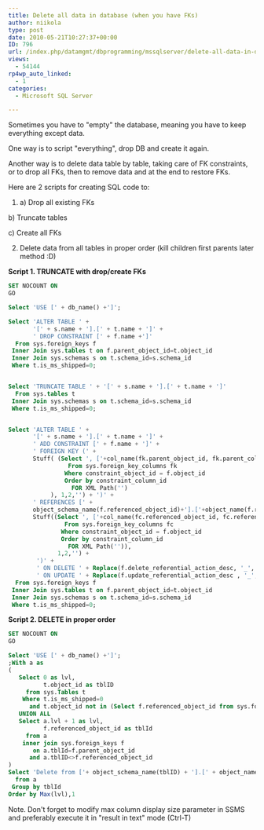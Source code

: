 ```yaml
---
title: Delete all data in database (when you have FKs)
author: niikola
type: post
date: 2010-05-21T10:27:37+00:00
ID: 796
url: /index.php/datamgmt/dbprogramming/mssqlserver/delete-all-data-in-database-when-you-hav/
views:
  - 54144
rp4wp_auto_linked:
  - 1
categories:
  - Microsoft SQL Server

---
```

Sometimes you have to "empty" the database, meaning you have to keep everything except data.

One way is to script "everything", drop DB and create it again.

Another way is to delete data table by table, taking care of FK constraints, or to drop all FKs, then to remove data and at the end to restore FKs.

Here are 2 scripts for creating SQL code to:

1. a) Drop all existing FKs
     
b) Truncate tables
     
c) Create all FKs

2. Delete data from all tables in proper order (kill children first parents later method :D)

**Script 1. TRUNCATE with drop/create FKs**

```sql
SET NOCOUNT ON
GO

Select 'USE [' + db_name() +']';

Select 'ALTER TABLE ' + 
       '[' + s.name + '].[' + t.name + ']' +
       ' DROP CONSTRAINT [' + f.name +']'
  From sys.foreign_keys f
 Inner Join sys.tables t on f.parent_object_id=t.object_id
 Inner Join sys.schemas s on t.schema_id=s.schema_id
 Where t.is_ms_shipped=0;


Select 'TRUNCATE TABLE ' + '[' + s.name + '].[' + t.name + ']'      
  From sys.tables t
 Inner Join sys.schemas s on t.schema_id=s.schema_id
 Where t.is_ms_shipped=0;


Select 'ALTER TABLE ' + 
       '[' + s.name + '].[' + t.name + ']' +
       ' ADD CONSTRAINT [' + f.name + ']' +
       ' FOREIGN KEY (' +        
       Stuff( (Select ', ['+col_name(fk.parent_object_id, fk.parent_column_id) +']'
                 From sys.foreign_key_columns fk
                Where constraint_object_id = f.object_id 
                Order by constraint_column_id
                  FOR XML Path('')
            ), 1,2,'') + ')' +
       ' REFERENCES [' + 
       object_schema_name(f.referenced_object_id)+'].['+object_name(f.referenced_object_id) + '] (' +
       Stuff((Select ', ['+col_name(fc.referenced_object_id, fc.referenced_column_id)+']' 
                From sys.foreign_key_columns fc
               Where constraint_object_id = f.object_id 
               Order by constraint_column_id
                 FOR XML Path('')),
              1,2,'') +
        ')' + 
        ' ON DELETE ' + Replace(f.delete_referential_action_desc, '_', ' ')  +
        ' ON UPDATE ' + Replace(f.update_referential_action_desc , '_', ' ') collate database_default 
  From sys.foreign_keys f
 Inner Join sys.tables t on f.parent_object_id=t.object_id
 Inner Join sys.schemas s on t.schema_id=s.schema_id
 Where t.is_ms_shipped=0;
```
**Script 2. DELETE in proper order**

```sql
SET NOCOUNT ON
GO

Select 'USE [' + db_name() +']';
;With a as 
(
   Select 0 as lvl, 
          t.object_id as tblID 
     from sys.Tables t
    Where t.is_ms_shipped=0
      and t.object_id not in (Select f.referenced_object_id from sys.foreign_keys f)
   UNION ALL
   Select a.lvl + 1 as lvl, 
          f.referenced_object_id as tblId
     from a
    inner join sys.foreign_keys f 
       on a.tblId=f.parent_object_id 
      and a.tblID<>f.referenced_object_id
)
Select 'Delete from ['+ object_schema_name(tblID) + '].[' + object_name(tblId) + ']' 
  from a
 Group by tblId 
Order by Max(lvl),1
```

Note. Don't forget to modify max column display size parameter in SSMS and preferably execute it in "result in text" mode (Ctrl-T)